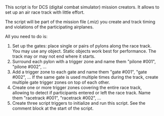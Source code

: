 This script is for DCS (digital combat simulator) mission creators. 
It allows to set up an air race track with little effort.

The script will be part of the mission file (.miz) you create and track 
timing and violations of the participating airplanes.

All you need to do is:
1. Set up the gates: place single or pairs of pylons along the race track. 
   You may use any object. Static objects work best for performance.
   The track may or may not end where it starts.
2. Surround each pylon with a trigger zone and name them "pilone #001", "pilone #002", ...
3. Add a trigger zone to each gate and name them "gate #001", "gate #002", ...
   If the same gate is used multiple times during the track, create multiple gate trigger
   zones on top of each other.
4. Create one or more trigger zones covering the entire race track, allowing to detect if 
   participants entered or left the race track. 
   Name them "racetrack #001", "racetrack #002", ...
5. Create three script triggers to initialize and run this script. See the comment
   block at the start of the script.
